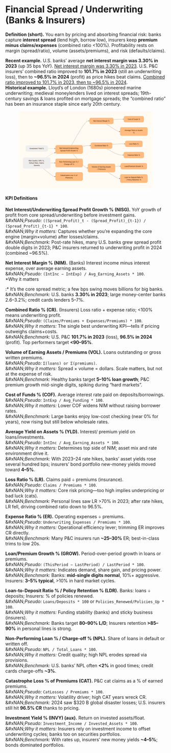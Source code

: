 # Financial Spread / Underwriting (Banks & Insurers)

**Definition (short).** You earn by pricing and absorbing financial risk: banks capture **interest spread** (lend high, borrow low), insurers keep **premium minus claims/expenses** (combined ratio <100%). Profitability rests on margin (spread/ratio), volume (assets/premiums), and risk (defaults/claims).

**Recent example.** U.S. banks’ average **net interest margin was 3.30% in 2023** (up 35 bps YoY). [Net interest margin was 3.30% in 2023](https://www.fdic.gov/analysis/quarterly-banking-profile/qbp/2023dec/qbp.pdf?utm_source=chatgpt.com). U.S. P\&C insurers’ combined ratio improved to **101.7% in 2023** (still an underwriting loss), then to **\~96.5% in 2024** (profit) as price hikes beat claims. [Combined ratio improved to 101.7% in 2023, then to \~96.5% in 2024](https://www.ft.com/content/74109807-82d8-4281-a842-7681af0366fa?utm_source=chatgpt.com).\
**Historical example.** Lloyd’s of London (1680s) pioneered marine underwriting; medieval moneylenders lived on interest spreads; 19th-century savings & loans profited on mortgage spreads; the “combined ratio” has been an insurance staple since early 20th century.

<figure><img src="../../.gitbook/assets/image (1).png" alt=""><figcaption></figcaption></figure>

#### KPI Definitions

**Net Interest/Underwriting Spread Profit Growth % (NISG).** YoY growth of profit from core spread/underwriting before investment gains.\
&#xNAN;_&#x50;seudo:_ `((Spread_Profit)_t - (Spread_Profit)_{t-1}) / (Spread_Profit)_{t-1} * 100`.\
&#xNAN;_&#x57;hy it matters:_ Captures whether you’re expanding the core engine (margin×volume) after losses/claims.\
&#xNAN;_&#x42;enchmark:_ Post-rate hikes, many U.S. banks grew spread profit double digits in 2023; P\&C insurers returned to underwriting profit in 2024 (combined \~96.5%).

**Net Interest Margin % (NIM).** (Banks) Interest income minus interest expense, over average earning assets.\
&#xNAN;_&#x50;seudo:_ `(IntInc − IntExp) / Avg_Earning_Assets * 100`.\
\*Why it matters

:\* It’s the core spread metric; a few bps swing moves billions for big banks.\
&#xNAN;_&#x42;enchmark:_ U.S. banks **3.30% in 2023**; large money-center banks 2.6–3.2%; credit cards lenders 5–7%.

**Combined Ratio % (CR).** (Insurers) Loss ratio + expense ratio; <100% means underwriting profit.\
&#xNAN;_&#x50;seudo:_ `(Claims/Premiums + Expenses/Premiums) * 100`.\
&#xNAN;_&#x57;hy it matters:_ The single best underwriting KPI—tells if pricing outweighs claims+costs.\
&#xNAN;_&#x42;enchmark:_ U.S. P\&C **101.7% in 2023** (loss), **96.5% in 2024** (profit). Top performers target **<90–95%**.

**Volume of Earning Assets / Premiums (VOL).** Loans outstanding or gross written premiums.\
&#xNAN;_&#x50;seudo:_ `Σ(loans) or Σ(premiums)`.\
&#xNAN;_&#x57;hy it matters:_ Spread × volume = dollars. Scale matters, but not at the expense of risk.\
&#xNAN;_&#x42;enchmark:_ Healthy banks target **5–10% loan growth**; P\&C premium growth mid-single digits, spiking during “hard markets”.

**Cost of Funds % (COF).** Average interest rate paid on deposits/borrowings.\
&#xNAN;_&#x50;seudo:_ `IntExp / Avg_Funding * 100`.\
&#xNAN;_&#x57;hy it matters:_ Lower COF widens NIM without raising borrower rates.\
&#xNAN;_&#x42;enchmark:_ Large banks enjoy low-cost checking (near 0% for years), now rising but still below wholesale rates.

**Average Yield on Assets % (YLD).** Interest/ premium yield on loans/investments.\
&#xNAN;_&#x50;seudo:_ `IntInc / Avg_Earning_Assets * 100`.\
&#xNAN;_&#x57;hy it matters:_ Determines top side of NIM; asset mix and rate environment drive it.\
&#xNAN;_&#x42;enchmark:_ With 2023–24 rate hikes, banks’ asset yields rose several hundred bps; insurers’ bond portfolio new-money yields moved toward **4–5%**.

**Loss Ratio % (LR).** Claims paid ÷ premiums (insurance).\
&#xNAN;_&#x50;seudo:_ `Claims / Premiums * 100`.\
&#xNAN;_&#x57;hy it matters:_ Core risk pricing—too high implies underpricing or bad luck (cats).\
&#xNAN;_&#x42;enchmark:_ Personal lines saw LR >70% in 2023; after rate hikes, LR fell, driving combined ratio down to 96.5%.

**Expense Ratio % (ER).** Operating expenses ÷ premiums.\
&#xNAN;_&#x50;seudo:_ `Underwriting_Expenses / Premiums * 100`.\
&#xNAN;_&#x57;hy it matters:_ Operational efficiency lever; trimming ER improves CR directly.\
&#xNAN;_&#x42;enchmark:_ Many P\&C insurers run **\~25–30%** ER; best-in-class trims to low 20s.

**Loan/Premium Growth % (GROW).** Period-over-period growth in loans or premiums.\
&#xNAN;_&#x50;seudo:_ `(ThisPeriod − LastPeriod) / LastPeriod * 100`.\
&#xNAN;_&#x57;hy it matters:_ Indicates demand, share gain, and pricing power.\
&#xNAN;_&#x42;enchmark:_ Banks: **mid-single digits normal**, 10%+ aggressive. Insurers: **3–5% typical**, >10% in hard market cycles.

**Loan-to-Deposit Ratio % / Policy Retention % (LDR).** Banks: loans ÷ deposits; Insurers: % of policies renewed.\
&#xNAN;_&#x50;seudo:_ `Loans/Deposits * 100` or `Policies_Renewed/Policies_Up * 100`.\
&#xNAN;_&#x57;hy it matters:_ Funding stability (banks) and sticky business (insurers).\
&#xNAN;_&#x42;enchmark:_ Banks target **80–90% L/D**; Insurers retention **>85–90%** in personal lines is strong.

**Non-Performing Loan % / Charge-off % (NPL).** Share of loans in default or written off.\
&#xNAN;_&#x50;seudo:_ `NPL / Total_Loans * 100`.\
&#xNAN;_&#x57;hy it matters:_ Credit quality; high NPL erodes spread via provisions.\
&#xNAN;_&#x42;enchmark:_ U.S. banks’ NPL often **<2%** in good times; credit cards charge-offs **\~3%**.

**Catastrophe Loss % of Premiums (CAT).** P\&C cat claims as a % of earned premiums.\
&#xNAN;_&#x50;seudo:_ `CatLosses / Premiums * 100`.\
&#xNAN;_&#x57;hy it matters:_ Volatility driver; high CAT years wreck CR.\
&#xNAN;_&#x42;enchmark:_ 2024 saw $320 B global disaster losses; U.S. insurers still hit **96.5% CR** thanks to pricing.

**Investment Yield % (INVY) (aux).** Return on invested assets/float.\
&#xNAN;_&#x50;seudo:_ `Investment_Income / Invested_Assets * 100`.\
&#xNAN;_&#x57;hy it matters:_ Insurers rely on investment income to offset underwriting cycles; banks too on securities portfolios.\
&#xNAN;_&#x42;enchmark:_ With rates up, insurers’ new money yields **\~4–5%**; bonds dominated portfolios.
